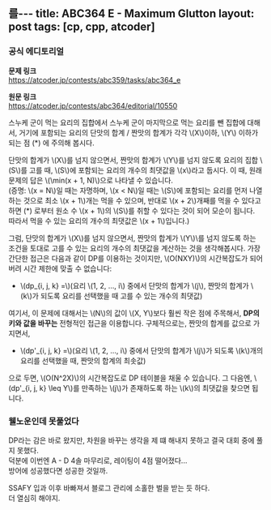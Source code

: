를---
title: ABC364 E - Maximum Glutton
layout: post
tags: [cp, cpp, atcoder]
---
### 공식 에디토리얼

**문제 링크**  
<https://atcoder.jp/contests/abc359/tasks/abc364_e>

**원문 링크**  
<https://atcoder.jp/contests/abc364/editorial/10550>

스누케 군이 먹는 요리의 집합에서 스누케 군이 마지막으로 먹는 요리를 뺀 집합에 대해서, 거기에 포함되는 요리의 단맛의 합계 / 짠맛의 합계가 각각 \\(X\\)이하, \\(Y\\) 이하가 되는 점 (*) 에 주의해 봅시다.

단맛의 합계가 \\(X\\)를 넘지 않으면서, 짠맛의 합계가 \\(Y\\)를 넘지 않도록 요리의 집합 \\(S\\)를 고를 때, \\(S\\)에 포함되는 요리의 개수의 최댓값을 \\(x\\)라고 둡시다. 이 때, 원래 문제의 답은 \\(\min(x + 1, N)\\)으로 나타낼 수 있습니다.  
(증명: \\(x = N\\)일 때는 자명하며, \\(x < N\\)일 때는 \\(S\\)에 포함되는 요리를 먼저 나열하는 것으로 최소 \\(x + 1\\)개는 먹을 수 있으며, 반대로 \\(x + 2\\)개째를 먹을 수 있다고 하면 (*) 로부터 원소 수 \\(x + 1\\)의 \\(S\\)를 취할 수 있다는 것이 되어 모순이 됩니다. 따라서 먹을 수 있는 요리의 개수의 최댓값은 \\(x + 1\\)입니다.)

그럼, 단맛의 합계가 \\(X\\)를 넘지 않으면서, 짠맛의 합계가 \\(Y\\)\를 넘지 않도록 하는 조건을 토대로 고를 수 있는 요리의 개수의 최댓값을 계산하는 것을 생각해봅시다.  가장 간단한 접근은 다음과 같이 DP를 이용하는 것이지만, \\(O(NXY)\\)의 시간복잡도가 되어버려 시간 제한에 맞출 수 없습니다:

- \\(dp_{i, j, k} =\\)(요리 \\(1, 2, ..., i\\) 중에서 단맛의 합계가 \\(j\\), 짠맛의 합계가 \\(k\\)가 되도록 요리를 선택했을 때 고를 수 있는 개수의 최댓값)

여기서, 이 문제에 대해서는 \\(N\\)의 값이 \\(X, Y\\)보다 훨씬 작은 점에 주목해서, **DP의 키와 값을 바꾸는** 전형적인 접근을 이용합니다. 구체적으로는, 짠맛의 합계를 값으로 가지면서,

 - \\(dp'_{i, j, k} =\\)(요리 \\(1, 2, ..., i\\) 중에서 단맛의 합계가 \\(j\\)가 되도록 \\(k\\)개의 요리를 선택했을 때, 짠맛의 합계의 최솟값)

 으로 두면, \\(O(N^2X)\\)의 시간복잡도로 DP 테이블을 채울 수 있습니다. 그 다음엔, \\(dp'_{i, j, k} \leq Y\\)를 만족하는 \\(j\\)가 존재하도록 하는 \\(k\\)의 최댓값을 찾으면 됩니다.

 ### 웰노운인데 못풀었다

 DP라는 감은 바로 왔지만, 차원을 바꾸는 생각을 제 떄 해내지 못하고 결국 대회 중에 풀지 못했다.  
 덕분에 이번엔 A - D 4솔 마무리로, 레이팅이 4점 떨어졌다...  
 방어에 성공했다면 성공한 것일까.

 SSAFY 입과 이후 바빠져서 블로그 관리에 소홀한 벌을 받는 듯 하다.  
 더 열심히 해야지.